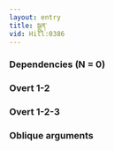 ```yaml
---
layout: entry
title: སྒྲུན་
vid: Hill:0386
---
```

### Dependencies (N = 0)


### Overt 1-2


### Overt 1-2-3


### Oblique arguments

